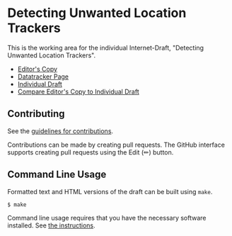 # Detecting Unwanted Location Trackers

This is the working area for the individual Internet-Draft, "Detecting Unwanted Location Trackers".

* [Editor's Copy](https://bdetwiler.github.io/draft-detecting-unwanted-location-trackers/#go.draft-detecting-unwanted-location-trackers.html)
* [Datatracker Page](https://datatracker.ietf.org/doc/draft-detecting-unwanted-location-trackers)
* [Individual Draft](https://datatracker.ietf.org/doc/html/draft-detecting-unwanted-location-trackers)
* [Compare Editor's Copy to Individual Draft](https://bdetwiler.github.io/draft-detecting-unwanted-location-trackers/#go.draft-detecting-unwanted-location-trackers.diff)


## Contributing

See the
[guidelines for contributions](https://github.com/bdetwiler/draft-detecting-unwanted-location-trackers/blob/main/CONTRIBUTING.md).

Contributions can be made by creating pull requests.
The GitHub interface supports creating pull requests using the Edit (✏) button.


## Command Line Usage

Formatted text and HTML versions of the draft can be built using `make`.

```sh
$ make
```

Command line usage requires that you have the necessary software installed.  See
[the instructions](https://github.com/martinthomson/i-d-template/blob/main/doc/SETUP.md).
